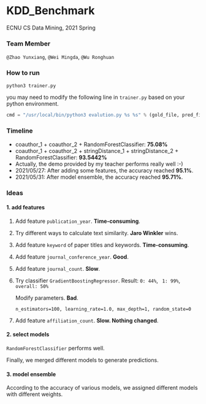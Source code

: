 # KDD_Benchmark

ECNU CS Data Mining, 2021 Spring

### Team Member

`@Zhao Yunxiang`, `@Wei Mingda`, `@Wu Ronghuan`

### How to run

```bash
python3 trainer.py
```

you may need to modify the following line in `trainer.py` based on your python environment.

```python
cmd = "/usr/local/bin/python3 evalution.py %s %s" % (gold_file, pred_file)
```

### Timeline

- coauthor_1 + coauthor_2 + RandomForestClassifier: **75.08%**
- coauthor_1 + coauthor_2 + stringDistance_1 + stringDistance_2 + RandomForestClassifier: **93.5442%**
- Actually,  the demo provided by my teacher performs really well :-)
- 2021/05/27: After adding some features, the accuracy reached **95.1%**.
- 2021/05/31: After model ensemble, the accuracy reached **95.71%**.

### Ideas

#### 1. add features

1. Add feature `publication_year`. **Time-consuming**.

2. Try different ways to calculate text similarity. **Jaro Winkler** wins.

3. Add feature `keyword` of paper titles and keywords. **Time-consuming**.

4. Add feature `journal_conference_year`. **Good**.

5. Add feature `journal_count`. **Slow**.

6. Try classifier `GradientBoostingRegressor`. Result: `0: 44%`, ` 1: 99%`, ` overall: 50%`

    Modify parameters. **Bad**.

    ```
    n_estimators=100, learning_rate=1.0, max_depth=1, random_state=0
    ```

7. Add feature `affiliation_count`. **Slow. Nothing changed**.

#### 2. select models

`RandomForestClassifier` performs well.

Finally, we merged different models to generate predictions.

#### 3. model ensemble

According to the accuracy of various models, we assigned different models with different weights.


